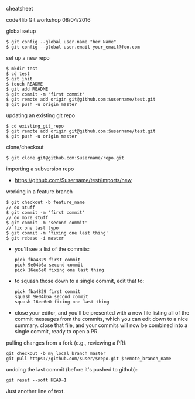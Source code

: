 cheatsheet

code4lib Git workshop 08/04/2016

global setup

  ```
  $ git config --global user.name "her Name"
  $ git config --global user.email your_email@foo.com
  ```
        
set up a new repo

  ```
  $ mkdir test
  $ cd test
  $ git init
  $ touch README
  $ git add README
  $ git commit -m 'first commit'
  $ git remote add origin git@github.com:$username/test.git
  $ git push -u origin master
  ```
      
updating an existing git repo

  ```
  $ cd existing_git_repo
  $ git remote add origin git@github.com:$username/test.git
  $ git push -u origin master
  ```

clone/checkout

  ```
  $ git clone git@github.com:$username/repo.git
  ```

importing a subversion repo

* https://github.com/$username/test/imports/new

working in a feature branch

  ```
  $ git checkout -b feature_name
  // do stuff
  $ git commit -m 'first commit'
  // do more stuff
  $ git commit -m 'second commit'
  // fix one last typo
  $ git commit -m 'fixing one last thing'
  $ git rebase -i master
  ```

* you'll see a list of the commits:

  ```
  pick fba4829 first commit
  pick 9e04b6a second commit
  pick 16ee6e0 fixing one last thing
  ```

* to squash those down to a single commit, edit that to:

  ```
  pick fba4829 first commit
  squash 9e04b6a second commit
  squash 16ee6e0 fixing one last thing
  ```

* close your editor, and you'll be presented with a new file listing all of
the commit messages from the commits, which you can edit down to a nice
summary.  close that file, and your commits will now be combined into a
single commit, ready to open a PR.

pulling changes from a fork (e.g., reviewing a PR):

  ```
  git checkout -b my_local_branch master
  git pull https://github.com/$user/$repo.git $remote_branch_name
  ```

undoing the last commit (before it's pushed to github):

  ```
  git reset --soft HEAD~1
  ```

Just another line of text.
